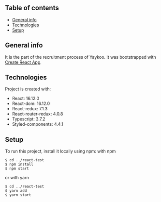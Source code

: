 ## Table of contents

- [General info](#general-info)
- [Technologies](#technologies)
- [Setup](#setup)

## General info

It is the part of the recruitment process of Yaykoo.
It was bootstrapped with [Create React App](https://github.com/facebook/create-react-app).

## Technologies

Project is created with:

- React: 16.12.0
- React-dom: 16.12.0
- React-redux: 7.1.3
- React-router-redux: 4.0.8
- Typescript: 3.7.2
- Styled-components: 4.4.1

## Setup

To run this project, install it locally using npm:
with npm

```
$ cd ../react-test
$ npm install
$ npm start
```

or with yarn

```
$ cd ../react-test
$ yarn add
$ yarn start
```

